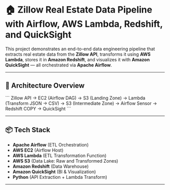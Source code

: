 # 🏠 Zillow Real Estate Data Pipeline with Airflow, AWS Lambda, Redshift, and QuickSight

This project demonstrates an end-to-end data engineering pipeline that extracts real estate data from the **Zillow API**, transforms it using **AWS Lambda**, stores it in **Amazon Redshift**, and visualizes it with **Amazon QuickSight** — all orchestrated via **Apache Airflow**.

---

## 🚀 Architecture Overview

\`\`\`
Zillow API → EC2 (Airflow DAG) 
    → S3 (Landing Zone) 
        → Lambda (Transform JSON → CSV) 
            → S3 (Intermediate Zone) 
                → Airflow Sensor 
                    → Redshift COPY 
                        → QuickSight
\`\`\`

---

## 📦 Tech Stack

- **Apache Airflow** (ETL Orchestration)
- **AWS EC2** (Airflow Host)
- **AWS Lambda** (ETL Transformation Function)
- **AWS S3** (Data Lake: Raw and Transformed Zones)
- **Amazon Redshift** (Data Warehouse)
- **Amazon QuickSight** (BI & Visualization)
- **Python** (API Extraction + Lambda Transform)

---

